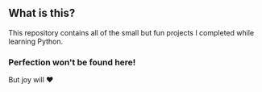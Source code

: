 ## What is this?
This repository contains all of the small but fun projects I completed while learning Python.


### **Perfection won't be found here!**
But joy will ❤️
